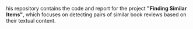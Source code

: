 his repository contains the code and report for the project **"Finding Similar Items"**, which focuses on detecting pairs of similar book reviews based on their textual content.

